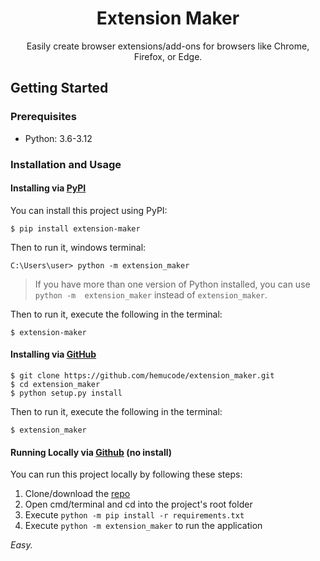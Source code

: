 <h1 align="center">Extension Maker</h1>

<p align="center">Easily create browser extensions/add-ons for browsers like Chrome, Firefox, or Edge.</p>


## Getting Started

### Prerequisites

- Python: 3.6-3.12

### Installation and Usage

#### Installing via [PyPI](https://pypi.org/project/extension-maker/)

You can install this project using PyPI:

```
$ pip install extension-maker
```

Then to run it, windows terminal:

```
C:\Users\user> python -m extension_maker
```
> If you have more than one version of Python installed, you can use `python -m  extension_maker` instead of `extension_maker`.

Then to run it, execute the following in the terminal:

```
$ extension-maker
```



#### Installing via [GitHub](https://github.com/hemucode/extension-maker)

```
$ git clone https://github.com/hemucode/extension_maker.git
$ cd extension_maker
$ python setup.py install
```

Then to run it, execute the following in the terminal:

```
$ extension_maker
```

#### Running Locally via [Github](https://github.com/hemucode/extension-maker) (no install)

You can run this project locally by following these steps:

1. Clone/download the [repo](https://github.com/hemucode/extension-maker)
2. Open cmd/terminal and cd into the project's root folder
3. Execute `python -m pip install -r requirements.txt`
4. Execute `python -m extension_maker` to run the application


_Easy._

